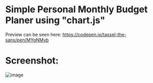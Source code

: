 # Simple Personal Monthly Budget Planer using "chart.js"

Preview can be seen here: https://codepen.io/tassel-the-sans/pen/MYgNMvb

# Screenshot:
![image](https://github.com/user-attachments/assets/1f368629-20dd-4a0f-8549-4828abd3d0f7)
